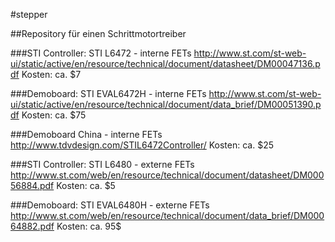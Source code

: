 #stepper


##Repository für einen Schrittmotortreiber


###STI Controller: STI L6472 - interne FETs
http://www.st.com/st-web-ui/static/active/en/resource/technical/document/datasheet/DM00047136.pdf
Kosten: ca. $7

###Demoboard: STI EVAL6472H - interne FETs
http://www.st.com/st-web-ui/static/active/en/resource/technical/document/data_brief/DM00051390.pdf
Kosten: ca. $75

###Demoboard China - interne FETs
http://www.tdvdesign.com/STIL6472Controller/
Kosten: ca. $25

###STI Controller: STI L6480 - externe FETs
http://www.st.com/web/en/resource/technical/document/datasheet/DM00056884.pdf
Kosten: ca. $5

###Demoboard: STI EVAL6480H - externe FETs
http://www.st.com/web/en/resource/technical/document/data_brief/DM00064882.pdf
Kosten: ca. 95$
